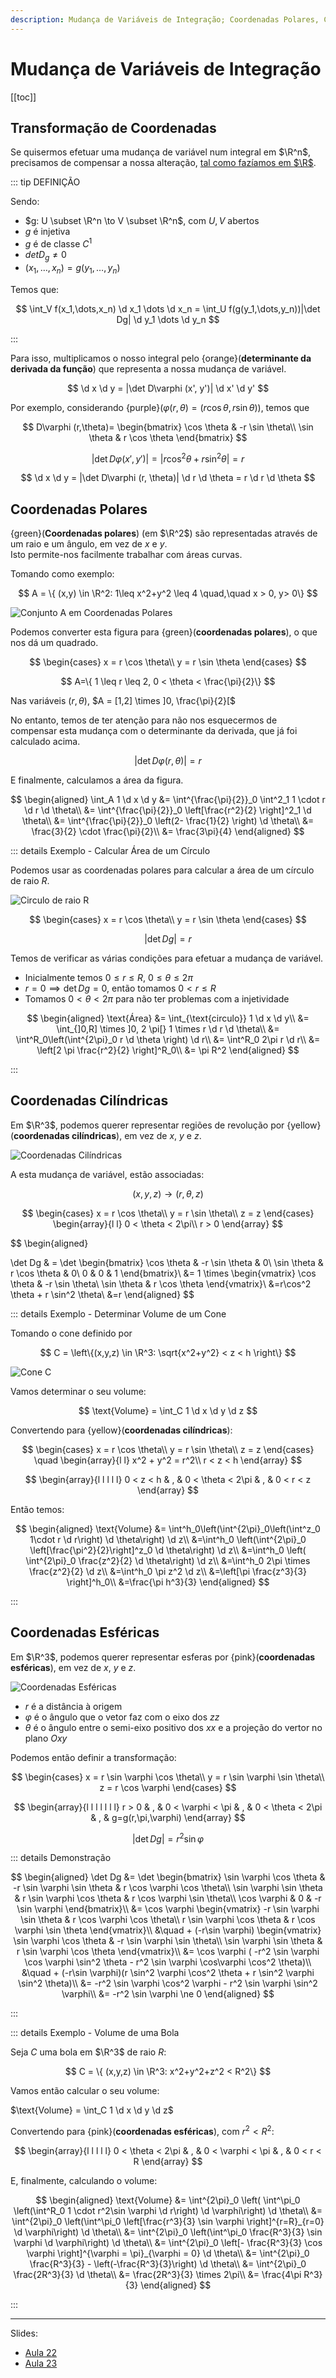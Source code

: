 ```yaml
---
description: Mudança de Variáveis de Integração; Coordenadas Polares, Cilíndricas e Esféricas
---
```


# Mudança de Variáveis de Integração

[[toc]]

## Transformação de Coordenadas

Se quisermos efetuar uma mudança de variável num integral em $\R^n$,
precisamos de compensar a nossa alteração,
[tal como fazíamos em $\R$](https://www.notion.so/diogocorreia/Primitiva-o-por-substitui-o-540b2c1b4ebb48f293a9b8dc3856f71f).

::: tip DEFINIÇÃO

Sendo:

- $g: U \subset \R^n \to V \subset \R^n$, com $U,V$ abertos
- $g$ é injetiva
- $g$ é de classe $C^1$
- $det D_g \ne 0$
- $(x_1, \dots, x_n) = g(y_1, \dots, y_n)$

Temos que:

$$
\int_V f(x_1,\dots,x_n) \d x_1 \dots \d x_n = \int_U f(g(y_1,\dots,y_n))|\det Dg| \d y_1 \dots \d y_n
$$

:::

Para isso, multiplicamos o nosso integral pelo {orange}(**determinante da derivada da função**) que representa a nossa mudança de variável.

$$
\d x \d y = |\det D\varphi (x', y')| \d x' \d y'
$$

Por exemplo, considerando {purple}($\varphi(r,\theta) = (r\cos \theta, r \sin \theta)$), temos que

$$
D\varphi (r,\theta)=
\begin{bmatrix}
\cos \theta & -r \sin \theta\\
\sin \theta & r \cos \theta
\end{bmatrix}
$$

$$
|\det D\varphi (x', y')| = | r\cos^2 \theta + r \sin^2 \theta | = r
$$

$$
\d x \d y = |\det D\varphi (r, \theta)| \d r \d \theta = r \d r \d \theta
$$

## Coordenadas Polares

{green}(**Coordenadas polares**) (em $\R^2$) são representadas através de um raio e um ângulo, em vez de $x$ e $y$.  
Isto permite-nos facilmente trabalhar com áreas curvas.

Tomando como exemplo:

$$
A = \{ (x,y) \in \R^2: 1\leq x^2+y^2 \leq 4 \quad,\quad x > 0, y> 0\}
$$

<img src="./assets/0010-coordenadas-polares.svg" alt="Conjunto A em Coordenadas Polares" class="invert-dark2">

Podemos converter esta figura para {green}(**coordenadas polares**), o que nos dá um quadrado.

$$
\begin{cases}
x = r \cos \theta\\
y = r \sin \theta
\end{cases}
$$

$$
A=\{ 1 \leq r \leq 2, 0 < \theta < \frac{\pi}{2}\}
$$

Nas variáveis $(r, \theta)$,
$A = [1,2] \times ]0, \frac{\pi}{2}[$

No entanto, temos de ter atenção para não nos esquecermos de compensar esta mudança com o determinante da derivada,
que já foi calculado acima.

$$
|\det D \varphi (r, \theta)| = r
$$

E finalmente, calculamos a área da figura.

$$
\begin{aligned}
\int_A 1 \d x \d y &= \int^{\frac{\pi}{2}}_0 \int^2_1 1 \cdot r \d r \d \theta\\
&= \int^{\frac{\pi}{2}}_0 \left[\frac{r^2}{2} \right]^2_1 \d \theta\\
&= \int^{\frac{\pi}{2}}_0 \left(2- \frac{1}{2} \right) \d \theta\\
&= \frac{3}{2} \cdot \frac{\pi}{2}\\
&= \frac{3\pi}{4}
\end{aligned}
$$

::: details Exemplo - Calcular Área de um Círculo

Podemos usar as coordenadas polares para calcular a área de um círculo de raio $R$.

<img src="./assets/0010-area-circulo.svg" alt="Circulo de raio R" class="invert-dark2">

$$
\begin{cases}
x = r \cos \theta\\
y = r \sin \theta
\end{cases}
$$

$$|\det Dg| = r$$

Temos de verificar as várias condições para efetuar a mudança de variável.

- Inicialmente temos $0 \leq r \leq R$, $0 \leq \theta \leq 2\pi$
- $r = 0 \implies \det Dg = 0$, então tomamos $0 < r \leq R$
- Tomamos $0 < \theta < 2\pi$ para não ter problemas com a injetividade

$$
\begin{aligned}
\text{Área} &= \int_{\text{circulo}} 1 \d x \d y\\
&= \int_{]0,R] \times ]0, 2 \pi[} 1 \times r \d r \d \theta\\
&= \int^R_0\left(\int^{2\pi}_0 r \d \theta \right) \d r\\
&= \int^R_0 2\pi r \d r\\
&= \left[2 \pi \frac{r^2}{2} \right]^R_0\\
&= \pi R^2
\end{aligned}
$$

:::

## Coordenadas Cilíndricas

Em $\R^3$, podemos querer representar regiões de revolução por {yellow}(**coordenadas cilíndricas**),
em vez de $x$, $y$ e $z$.

<img src="./assets/0010-coordenadas-cilindricas.svg" alt="Coordenadas Cilíndricas" class="invert-dark2">

A esta mudança de variável, estão associadas:

$$
(x,y,z) \to (r, \theta, z)
$$

$$
\begin{cases}
x = r \cos \theta\\
y = r \sin \theta\\
z = z
\end{cases}
\begin{array}{l l}
0 < \theta < 2\pi\\
r > 0
\end{array}
$$

$$
\begin{aligned}

\det Dg & = \det \begin{bmatrix}
\cos \theta & -r \sin \theta & 0\\
\sin \theta & r \cos \theta & 0\\
0 & 0 & 1
\end{bmatrix}\\
&= 1 \times \begin{vmatrix}
\cos \theta & -r \sin \theta\\
\sin \theta & r \cos \theta
\end{vmatrix}\\
&=r\cos^2 \theta + r \sin^2 \theta\\
&=r
\end{aligned}
$$

::: details Exemplo - Determinar Volume de um Cone

Tomando o cone definido por

$$
C = \left\{(x,y,z) \in \R^3: \sqrt{x^2+y^2} < z < h \right\}
$$

<img src="./assets/0010-volume-cone.svg" alt="Cone C" class="invert-dark2">

Vamos determinar o seu volume:

$$
\text{Volume} = \int_C 1 \d x \d y \d z
$$

Convertendo para {yellow}(**coordenadas cilíndricas**):

$$
\begin{cases}
x = r \cos \theta\\
y = r \sin \theta\\
z = z
\end{cases}
\quad
\begin{array}{l l}
x^2 + y^2 = r^2\\
r < z < h
\end{array}
$$

$$
\begin{array}{l l l l l}
0 < z < h & , & 0 < \theta < 2\pi & , & 0 < r < z
\end{array}
$$

Então temos:

$$
\begin{aligned}
\text{Volume} &= \int^h_0\left(\int^{2\pi}_0\left(\int^z_0 1\cdot r \d r\right) \d \theta\right) \d z\\
&=\int^h_0 \left(\int^{2\pi}_0 \left[\frac{\pi^2}{2}\right]^z_0 \d \theta\right) \d z\\
&=\int^h_0 \left( \int^{2\pi}_0 \frac{z^2}{2} \d \theta\right) \d z\\
&=\int^h_0 2\pi \times \frac{z^2}{2} \d z\\
&=\int^h_0 \pi z^2 \d z\\
&=\left[\pi \frac{z^3}{3} \right]^h_0\\
&=\frac{\pi h^3}{3}
\end{aligned}
$$

:::

## Coordenadas Esféricas

Em $\R^3$, podemos querer representar esferas por {pink}(**coordenadas esféricas**),
em vez de $x$, $y$ e $z$.

<img src="./assets/0010-coordenadas-esfericas.svg" alt="Coordenadas Esféricas" class="invert-dark2">

- $r$ é a distância à origem
- $\varphi$ é o ângulo que o vetor faz com o eixo dos $zz$
- $\theta$ é o ângulo entre o semi-eixo positivo dos $xx$ e a projeção do vertor no plano $Oxy$

Podemos então definir a transformação:

$$
\begin{cases}
x = r \sin \varphi \cos \theta\\
y = r \sin \varphi \sin \theta\\
z = r \cos \varphi
\end{cases}
$$

$$
\begin{array}{l l l l l l l}
r > 0 & , & 0 < \varphi < \pi & , & 0 < \theta < 2\pi & , & g=g(r,\pi,\varphi)
\end{array}
$$

$$
|\det Dg| = r^2 \sin \varphi
$$

::: details Demonstração

$$
\begin{aligned}
\det Dg &= \det \begin{bmatrix}
\sin \varphi \cos \theta & -r \sin \varphi \sin \theta & r \cos \varphi \cos \theta\\
\sin \varphi \sin \theta & r \sin \varphi \cos \theta & r \cos \varphi \sin \theta\\
\cos \varphi & 0 & -r \sin \varphi
\end{bmatrix}\\
&= \cos \varphi \begin{vmatrix}
-r \sin \varphi \sin \theta & r \cos \varphi \cos \theta\\
r \sin \varphi \cos \theta & r \cos \varphi \sin \theta
\end{vmatrix}\\
&\quad + (-r\sin \varphi) \begin{vmatrix}
\sin \varphi \cos \theta & -r \sin \varphi \sin \theta\\
\sin \varphi \sin \theta & r \sin \varphi \cos \theta
\end{vmatrix}\\
&= \cos \varphi ( -r^2 \sin \varphi \cos \varphi \sin^2 \theta - r^2 \sin \varphi \cos\varphi \cos^2 \theta)\\
&\quad + (-r\sin \varphi)(r \sin^2 \varphi \cos^2 \theta + r \sin^2 \varphi \sin^2 \theta)\\
&= -r^2 \sin \varphi \cos^2 \varphi - r^2 \sin \varphi \sin^2 \varphi\\
&= -r^2 \sin \varphi \ne 0
\end{aligned}
$$

:::

::: details Exemplo - Volume de uma Bola

Seja $C$ uma bola em $\R^3$ de raio $R$:

$$
C = \{ (x,y,z) \in \R^3: x^2+y^2+z^2 < R^2\}
$$

Vamos então calcular o seu volume:

$\text{Volume} = \int_C 1 \d x \d y \d z$

Convertendo para {pink}(**coordenadas esféricas**), com $r^2 < R^2$:

$$
\begin{array}{l l l l l}
0 < \theta < 2\pi & , & 0 < \varphi < \pi & , & 0 < r < R
\end{array}
$$

E, finalmente, calculando o volume:

$$
\begin{aligned}
\text{Volume} &= \int^{2\pi}_0 \left( \int^\pi_0 \left(\int^R_0 1 \cdot r^2\sin \varphi \d r\right) \d \varphi\right) \d \theta\\
&= \int^{2\pi}_0 \left(\int^\pi_0 \left[\frac{r^3}{3} \sin \varphi \right]^{r=R}_{r=0} \d \varphi\right) \d \theta\\
&= \int^{2\pi}_0 \left(\int^\pi_0 \frac{R^3}{3} \sin \varphi \d \varphi\right) \d \theta\\
&= \int^{2\pi}_0 \left[- \frac{R^3}{3} \cos \varphi \right]^{\varphi = \pi}_{\varphi = 0} \d \theta\\
&= \int^{2\pi}_0 \frac{R^3}{3} - \left(-\frac{R^3}{3}\right) \d \theta\\
&= \int^{2\pi}_0 \frac{2R^3}{3} \d \theta\\
&= \frac{2R^3}{3} \times 2\pi\\
&= \frac{4\pi R^3}{3}
\end{aligned}
$$

:::

---

Slides:

- [Aula 22](https://drive.google.com/file/d/123sB1ctUsyl4rnA_0A8Yipk42RCJUlny/view?usp=sharing)
- [Aula 23](https://drive.google.com/file/d/1rROFDkvETJcWO_ZsGOzhS9SxLfIJjmUL/view?usp=sharing)
